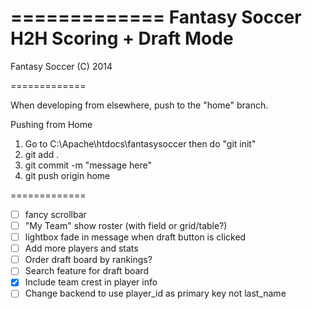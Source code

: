 =============
Fantasy Soccer H2H Scoring + Draft Mode
=============

Fantasy Soccer (C) 2014

=============

When developing from elsewhere, push to the "home" branch. 

Pushing from Home
1. Go to C:\Apache\htdocs\fantasysoccer then do "git init"
2. git add . 
3. git commit -m "message here"
4. git push origin home

=============
- [ ] fancy scrollbar
- [ ] "My Team" show roster (with field or grid/table?)
- [ ] lightbox fade in message when draft button is clicked
- [ ] Add more players and stats
- [ ] Order draft board by rankings?
- [ ] Search feature for draft board
- [x] Include team crest in player info
- [ ] Change backend to use player_id as primary key not last_name
